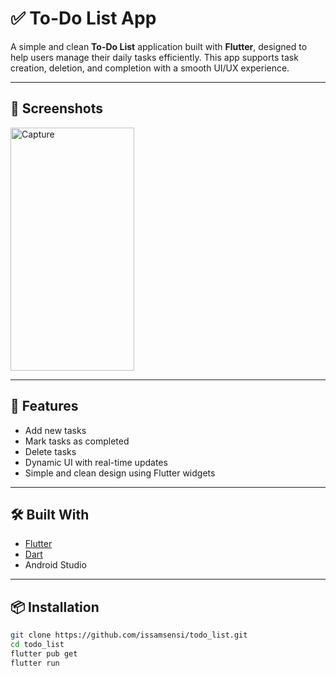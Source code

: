 # ✅ To-Do List App

A simple and clean **To-Do List** application built with **Flutter**, designed to help users manage their daily tasks efficiently. This app supports task creation, deletion, and completion with a smooth UI/UX experience.

---

## 📱 Screenshots

<img width="198" height="389" alt="Capture" src="https://github.com/user-attachments/assets/87c1d213-0034-4c55-96c0-32e8e62b9a79" />


---

## 🧰 Features

- Add new tasks
- Mark tasks as completed
- Delete tasks
- Dynamic UI with real-time updates
- Simple and clean design using Flutter widgets

---

## 🛠️ Built With

- [Flutter](https://flutter.dev/)
- [Dart](https://dart.dev/)
- Android Studio

---

## 📦 Installation

```bash
git clone https://github.com/issamsensi/todo_list.git
cd todo_list
flutter pub get
flutter run

